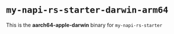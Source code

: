 # `my-napi-rs-starter-darwin-arm64`

This is the **aarch64-apple-darwin** binary for `my-napi-rs-starter`

